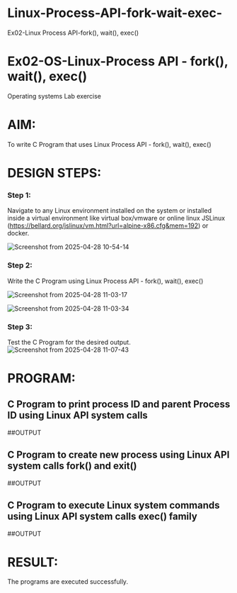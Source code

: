 # Linux-Process-API-fork-wait-exec-
Ex02-Linux Process API-fork(), wait(), exec()
# Ex02-OS-Linux-Process API - fork(), wait(), exec()
Operating systems Lab exercise


# AIM:
To write C Program that uses Linux Process API - fork(), wait(), exec()

# DESIGN STEPS:

### Step 1:

Navigate to any Linux environment installed on the system or installed inside a virtual environment like virtual box/vmware or online linux JSLinux (https://bellard.org/jslinux/vm.html?url=alpine-x86.cfg&mem=192) or docker.

![Screenshot from 2025-04-28 10-54-14](https://github.com/user-attachments/assets/120299fb-e9ab-4a7e-b1d6-0d39b5f6018e)

### Step 2:

Write the C Program using Linux Process API - fork(), wait(), exec()

![Screenshot from 2025-04-28 11-03-17](https://github.com/user-attachments/assets/3974cfb7-7709-4662-8c7b-ca56c9d961bd)

![Screenshot from 2025-04-28 11-03-34](https://github.com/user-attachments/assets/7f0a7f08-fd4d-4226-b064-31ac605adb38)
### Step 3:

Test the C Program for the desired output. 
![Screenshot from 2025-04-28 11-07-43](https://github.com/user-attachments/assets/921aabec-e675-46b2-b331-7cbed28fd0c2)


# PROGRAM:

## C Program to print process ID and parent Process ID using Linux API system calls
















##OUTPUT














## C Program to create new process using Linux API system calls fork() and exit()













##OUTPUT








## C Program to execute Linux system commands using Linux API system calls exec() family


























##OUTPUT


















# RESULT:
The programs are executed successfully.
